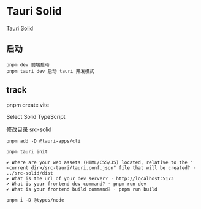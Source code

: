 # Tauri Solid

[Tauri](https://tauri.app/)
[Solid](https://www.solidjs.com/)

## 启动

    pnpm dev 前端启动
    pnpm tauri dev 启动 tauri 开发模式

## track

pnpm create vite

Select Solid TypeScript

修改目录 src-solid

`pnpm add -D @tauri-apps/cli`

`pnpm tauri init`

```
✔ Where are your web assets (HTML/CSS/JS) located, relative to the "<current dir>/src-tauri/tauri.conf.json" file that will be created? · ../src-solid/dist
✔ What is the url of your dev server? · http://localhost:5173
✔ What is your frontend dev command? · pnpm run dev
✔ What is your frontend build command? · pnpm run build
```

`pnpm i -D @types/node`
